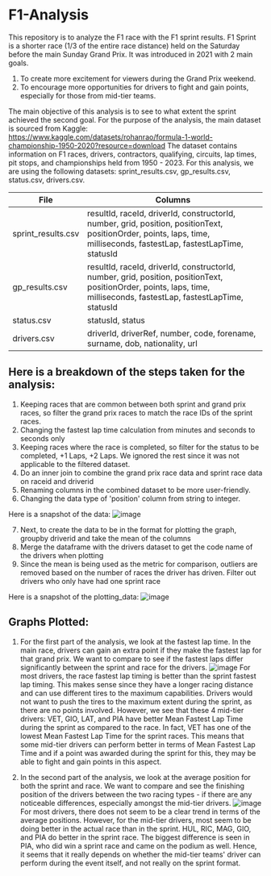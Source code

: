 # F1-Analysis
This repository is to analyze the F1 race with the F1 sprint results. 
F1 Sprint is a shorter race (1/3 of the entire race distance) held on the Saturday before the main Sunday Grand Prix. It was introduced in 2021 with 2 main goals.
1. To create more excitement for viewers during the Grand Prix weekend.
2. To encourage more opportunities for drivers to fight and gain points, especially for those from mid-tier teams. 

The main objective of this analysis is to see to what extent the sprint achieved the second goal. 
For the purpose of the analysis, the main dataset is sourced from Kaggle: https://www.kaggle.com/datasets/rohanrao/formula-1-world-championship-1950-2020?resource=download
The dataset contains information on F1 races, drivers, contractors, qualifying, circuits, lap times, pit stops, and championships held from 1950 - 2023. For this analysis, we are using the following datasets: sprint_results.csv, gp_results.csv, status.csv, drivers.csv.

| File                | Columns                                                                                                                                                                                                                      |
|---------------------|-------------------------------------------------------------------------------------------------------------------------------------------------------------------------------------------------------------------------------|
| sprint_results.csv  | resultId, raceId, driverId, constructorId, number, grid, position, positionText, positionOrder, points, laps, time, milliseconds, fastestLap, fastestLapTime, statusId          |
| gp_results.csv      | resultId, raceId, driverId, constructorId, number, grid, position, positionText, positionOrder, points, laps, time, milliseconds, fastestLap, fastestLapTime, statusId          |
| status.csv          | statusId, status                                                                                                                                                                |
| drivers.csv         | driverId, driverRef, number, code, forename, surname, dob, nationality, url                                                                                                     |


## Here is a breakdown of the steps taken for the analysis:
1. Keeping races that are common between both sprint and grand prix races, so filter the grand prix races to match the race IDs of the sprint races.
2. Changing the fastest lap time calculation from minutes and seconds to seconds only
3. Keeping races where the race is completed, so filter for the status to be completed, +1 Laps, +2 Laps. We ignored the rest since it was not applicable to the filtered dataset.
4. Do an inner join to combine the grand prix race data and sprint race data on raceid and driverid
5. Renaming columns in the combined dataset to be more user-friendly.
6. Changing the data type of 'position' column from string to integer.

Here is a snapshot of the data:
![image](https://github.com/akshaygupta96/F1-Analysis/assets/156336449/f4d13cd1-2e99-47dc-8da7-1414834ab1f1)

7. Next, to create the data to be in the format for plotting the graph, groupby driverid and take the mean of the columns
8. Merge the dataframe with the drivers dataset to get the code name of the drivers when plotting
9. Since the mean is being used as the metric for comparison, outliers are removed based on the number of races the driver has driven. Filter out drivers who only have had one sprint race

Here is a snapshot of the plotting_data:
![image](https://github.com/akshaygupta96/F1-Analysis/assets/156336449/7a434865-7327-486e-9412-aaf58bf2e2d8)

## Graphs Plotted:
1. For the first part of the analysis, we look at the fastest lap time. In the main race, drivers can gain an extra point if they make the fastest lap for that grand prix. We want to compare to see if the fastest laps differ significantly between the sprint and race for the drivers.
![image](https://github.com/akshaygupta96/F1-Analysis/assets/156336449/7a40c259-3070-4b52-bc64-bed089d36232)
For most drivers, the race fastest lap timing is better than the sprint fastest lap timing. This makes sense since they have a longer racing distance and can use different tires to the maximum capabilities. Drivers would not want to push the tires to the maximum extent during the sprint, as there are no points involved. However, we see that these 4 mid-tier drivers: VET, GIO, LAT, and PIA have better Mean Fastest Lap Time during the sprint as compared to the race. In fact, VET has one of the lowest Mean Fastest Lap Time for the sprint races. This means that some mid-tier drivers can perform better in terms of Mean Fastest Lap Time and if a point was awarded during the sprint for this, they may be able to fight and gain points in this aspect.

2. In the second part of the analysis, we look at the average position for both the sprint and race. We want to compare and see the finishing position of the drivers between the two racing types - if there are any noticeable differences, especially amongst the mid-tier drivers.
![image](https://github.com/akshaygupta96/F1-Analysis/assets/156336449/d05e8003-b8df-4bae-8df9-719121f4419a)
For most drivers, there does not seem to be a clear trend in terms of the average positions. However, for the mid-tier drivers, most seem to be doing better in the actual race than in the sprint. HUL, RIC, MAG, GIO, and PIA do better in the sprint race. The biggest difference is seen in PIA, who did win a sprint race and came on the podium as well. Hence, it seems that it really depends on whether the mid-tier teams' driver can perform during the event itself, and not really on the sprint format.






